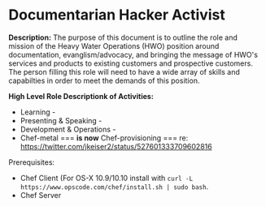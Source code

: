 # Documentarian Hacker Activist

**Description:** The purpose of this document is to outline the role and mission of the Heavy Water Operations (HWO) position around documentation, evanglism/advocacy, and bringing the message of HWO's services and products to existing customers and prospective customers. The person filling this role will need to have a wide array of skills and capabilties in order to meet the demands of this position.

**High Level Role Descriptionk of Activities:**

* Learning - 
* Presenting & Speaking - 
* Development & Operations - 
* Chef-metal
===
**is now**
Chef-provisioning
===
re: https://twitter.com/jkeiser2/status/527601333709602816

Prerequisites:

* Chef Client (For OS-X 10.9/10.10 install with `curl -L https://www.opscode.com/chef/install.sh | sudo bash`.
* Chef Server
